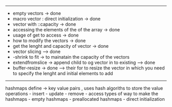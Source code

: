 <!-- vectors -->
-------------------------------------------------------
- empty vectors  -> done
- macro vector : direct initialization -> done
- vector with ::capacity  -> done
- accessing the elements of the of the array  -> done
- usage of get to access  -> done
- how to modify the vectors -> done
- get the lenght and capacity of vector -> done
- vector slicing --> done
- -shrink to fit  -> to mainatain the capacity of the vectors
- extendfromslice  -> append child to og vector in to existing --> done 
- buffer-resize  -> done --> their for to resize the vector in which you need to specify the lenght and initial elements to add
- -------------------------------------------------------

<!-- hashmaps  -->
hashmaps define -> key value pairs , uses hash algoriths to store the value 
operations 
    - insert
    - update 
    - remove 
    - access
types of way to make the hashmaps
    - empty hashmaps 
    - preallocated hashmaps
    - direct initialization
  